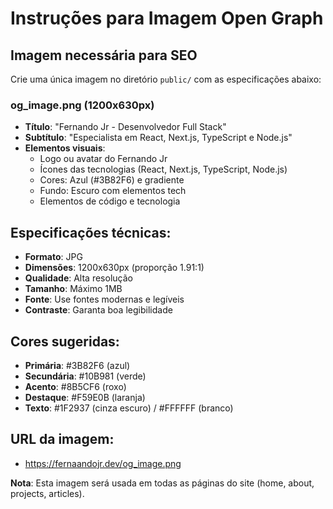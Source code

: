 # Instruções para Imagem Open Graph

## Imagem necessária para SEO

Crie uma única imagem no diretório `public/` com as especificações abaixo:

### og_image.png (1200x630px)

-   **Título**: "Fernando Jr - Desenvolvedor Full Stack"
-   **Subtítulo**: "Especialista em React, Next.js, TypeScript e Node.js"
-   **Elementos visuais**:
    -   Logo ou avatar do Fernando Jr
    -   Ícones das tecnologias (React, Next.js, TypeScript, Node.js)
    -   Cores: Azul (#3B82F6) e gradiente
    -   Fundo: Escuro com elementos tech
    -   Elementos de código e tecnologia

## Especificações técnicas:

-   **Formato**: JPG
-   **Dimensões**: 1200x630px (proporção 1.91:1)
-   **Qualidade**: Alta resolução
-   **Tamanho**: Máximo 1MB
-   **Fonte**: Use fontes modernas e legíveis
-   **Contraste**: Garanta boa legibilidade

## Cores sugeridas:

-   **Primária**: #3B82F6 (azul)
-   **Secundária**: #10B981 (verde)
-   **Acento**: #8B5CF6 (roxo)
-   **Destaque**: #F59E0B (laranja)
-   **Texto**: #1F2937 (cinza escuro) / #FFFFFF (branco)

## URL da imagem:

-   https://fernaandojr.dev/og_image.png

**Nota**: Esta imagem será usada em todas as páginas do site (home, about, projects, articles).
